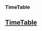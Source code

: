 ### TimeTable
## [TimeTable](https://docs.google.com/spreadsheets/d/1A3w0MayhwA4YWr3iDaoewIFTgT8GHMQOqVCicQOYsEQ/edit?usp=sharing)
